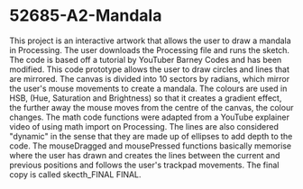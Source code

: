# 52685-A2-Mandala

This project is an interactive artwork that allows the user to draw a mandala in Processing. The user downloads the Processing file and runs the sketch. The code is based off a tutorial by YouTuber Barney Codes and has been modified. This code prototype  allows the user to draw circles and lines that are mirrored. The canvas is divided into 10 sectors by radians, which mirror the user's mouse movements to create a mandala. The colours are used in HSB, (Hue, Saturation and Brightness) so that it creates a gradient effect, the further away the mouse moves from the centre of the canvas, the colour changes. The math code functions were adapted from a YouTube explainer video of using math import on Processing. The lines are also considered "dynamic" in the sense that they are made up of ellipses to add depth to the code. The mouseDragged and mousePressed functions basically memorise where the user has drawn and creates the lines between the current and previous positions and follows the user's trackpad movements. The final copy is called skecth_FINAL FINAL. 

